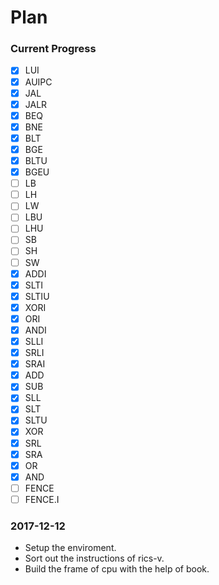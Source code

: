 # Plan

### Current Progress
- [x] LUI
- [x] AUIPC
- [x] JAL
- [x] JALR
- [x] BEQ
- [x] BNE
- [x] BLT
- [x] BGE
- [x] BLTU
- [x] BGEU
- [ ] LB
- [ ] LH
- [ ] LW
- [ ] LBU
- [ ] LHU
- [ ] SB
- [ ] SH
- [ ] SW
- [x] ADDI
- [x] SLTI
- [x] SLTIU
- [x] XORI
- [x] ORI
- [x] ANDI
- [x] SLLI
- [x] SRLI
- [x] SRAI
- [x] ADD
- [x] SUB
- [x] SLL
- [x] SLT
- [x] SLTU
- [x] XOR
- [x] SRL
- [x] SRA
- [x] OR
- [x] AND
- [ ] FENCE
- [ ] FENCE.I

### 2017-12-12

- Setup the enviroment.
- Sort out the instructions of rics-v.
- Build the frame of cpu with the help of book.


